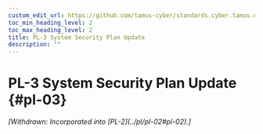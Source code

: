```yaml
---
custom_edit_url: https://github.com/tamus-cyber/standards.cyber.tamus.edu/tree/main/static/content/tamus.edu/TAMUS_profile.xml
toc_min_heading_level: 2
toc_max_heading_level: 2
title: PL-3 System Security Plan Update
description: ""
---
```


# PL-3 System Security Plan Update {#pl-03}

<prop xmlns="http://csrc.nist.gov/ns/oscal/1.0" name="status" value="withdrawn">
            <em>[Withdrawn: Incorporated into [PL-2](../pl/pl-02#pl-02).]</em>
         </prop>
         


